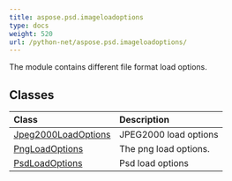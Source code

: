 ```yaml
---
title: aspose.psd.imageloadoptions
type: docs
weight: 520
url: /python-net/aspose.psd.imageloadoptions/
---
```



The module contains different file format load options.

## **Classes**
| **Class** | **Description** |
| :- | :- |
| [Jpeg2000LoadOptions](/psd/python-net/aspose.psd.imageloadoptions/jpeg2000loadoptions/) | JPEG2000 load options |
| [PngLoadOptions](/psd/python-net/aspose.psd.imageloadoptions/pngloadoptions/) | The png load options. |
| [PsdLoadOptions](/psd/python-net/aspose.psd.imageloadoptions/psdloadoptions/) | Psd load options |
